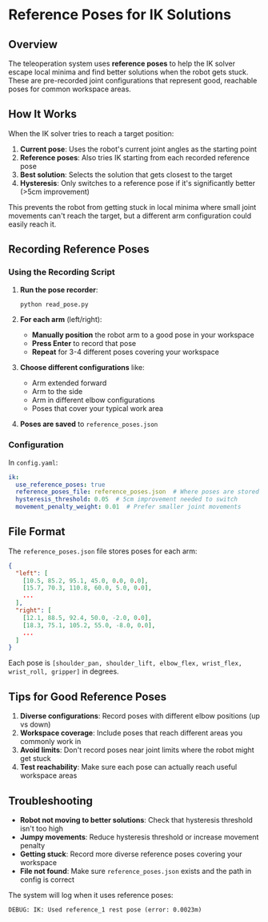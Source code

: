 # Reference Poses for IK Solutions

## Overview

The teleoperation system uses **reference poses** to help the IK solver escape local minima and find better solutions when the robot gets stuck. These are pre-recorded joint configurations that represent good, reachable poses for common workspace areas.

## How It Works

When the IK solver tries to reach a target position:

1. **Current pose**: Uses the robot's current joint angles as the starting point
2. **Reference poses**: Also tries IK starting from each recorded reference pose
3. **Best solution**: Selects the solution that gets closest to the target
4. **Hysteresis**: Only switches to a reference pose if it's significantly better (>5cm improvement)

This prevents the robot from getting stuck in local minima where small joint movements can't reach the target, but a different arm configuration could easily reach it.

## Recording Reference Poses

### Using the Recording Script

1. **Run the pose recorder**:
   ```bash
   python read_pose.py
   ```

2. **For each arm** (left/right):
   - **Manually position** the robot arm to a good pose in your workspace
   - **Press Enter** to record that pose
   - **Repeat** for 3-4 different poses covering your workspace

3. **Choose different configurations** like:
   - Arm extended forward
   - Arm to the side  
   - Arm in different elbow configurations
   - Poses that cover your typical work area

4. **Poses are saved** to `reference_poses.json`

### Configuration

In `config.yaml`:
```yaml
ik:
  use_reference_poses: true
  reference_poses_file: reference_poses.json  # Where poses are stored
  hysteresis_threshold: 0.05  # 5cm improvement needed to switch
  movement_penalty_weight: 0.01  # Prefer smaller joint movements
```

## File Format

The `reference_poses.json` file stores poses for each arm:

```json
{
  "left": [
    [10.5, 85.2, 95.1, 45.0, 0.0, 0.0],
    [15.7, 70.3, 110.8, 60.0, 5.0, 0.0],
    ...
  ],
  "right": [
    [12.1, 88.5, 92.4, 50.0, -2.0, 0.0],
    [18.3, 75.1, 105.2, 55.0, -8.0, 0.0],
    ...
  ]
}
```

Each pose is `[shoulder_pan, shoulder_lift, elbow_flex, wrist_flex, wrist_roll, gripper]` in degrees.

## Tips for Good Reference Poses

1. **Diverse configurations**: Record poses with different elbow positions (up vs down)
2. **Workspace coverage**: Include poses that reach different areas you commonly work in  
3. **Avoid limits**: Don't record poses near joint limits where the robot might get stuck
4. **Test reachability**: Make sure each pose can actually reach useful workspace areas

## Troubleshooting

- **Robot not moving to better solutions**: Check that hysteresis threshold isn't too high
- **Jumpy movements**: Reduce hysteresis threshold or increase movement penalty
- **Getting stuck**: Record more diverse reference poses covering your workspace
- **File not found**: Make sure `reference_poses.json` exists and the path in config is correct

The system will log when it uses reference poses:
```
DEBUG: IK: Used reference_1 rest pose (error: 0.0023m)
``` 